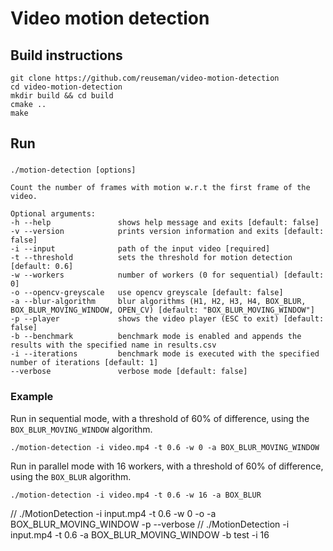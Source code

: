 # Video motion detection

## Build instructions

    git clone https://github.com/reuseman/video-motion-detection
    cd video-motion-detection
    mkdir build && cd build
    cmake ..
    make

## Run

### 

    ./motion-detection [options]

    Count the number of frames with motion w.r.t the first frame of the video.

    Optional arguments:
    -h --help               shows help message and exits [default: false]
    -v --version            prints version information and exits [default: false]
    -i --input              path of the input video [required]
    -t --threshold          sets the threshold for motion detection [default: 0.6]
    -w --workers            number of workers (0 for sequential) [default: 0]
    -o --opencv-greyscale   use opencv greyscale [default: false]
    -a --blur-algorithm     blur algorithms (H1, H2, H3, H4, BOX_BLUR, BOX_BLUR_MOVING_WINDOW, OPEN_CV) [default: "BOX_BLUR_MOVING_WINDOW"]
    -p --player             shows the video player (ESC to exit) [default: false]
    -b --benchmark          benchmark mode is enabled and appends the results with the specified name in results.csv
    -i --iterations         benchmark mode is executed with the specified number of iterations [default: 1]
    --verbose               verbose mode [default: false]


### Example
    
Run in sequential mode, with a threshold of 60% of difference, using the `BOX_BLUR_MOVING_WINDOW` algorithm.

    ./motion-detection -i video.mp4 -t 0.6 -w 0 -a BOX_BLUR_MOVING_WINDOW

Run in parallel mode with 16 workers, with a threshold of 60% of difference, using the `BOX_BLUR` algorithm.

    ./motion-detection -i video.mp4 -t 0.6 -w 16 -a BOX_BLUR


// ./MotionDetection -i input.mp4 -t 0.6 -w 0 -o -a BOX_BLUR_MOVING_WINDOW -p --verbose
// ./MotionDetection -i input.mp4 -t 0.6 -a BOX_BLUR_MOVING_WINDOW -b test -i 16